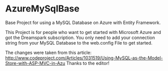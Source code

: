 # AzureMySqlBase
Base Project for using a MySQL Database on Azure with Entity Framework.

This Project is for people who want to get started with Microsoft Azure and got the Dreamspark subscription.
You only need to add your connection string from your MySQL Database to the web.config File to get started.

The changes were taken from this article: http://www.codeproject.com/Articles/1031519/Using-MySQL-as-the-Model-Store-with-ASP-MVC-in-Azu
Thanks to the editor!
